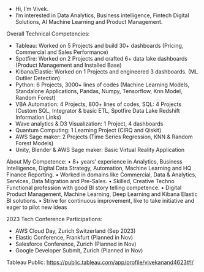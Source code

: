 - Hi, I’m Vivek.
- I’m interested in Data Analytics, Business intelligence, Fintech Digital Solutions, AI Machine Learning and Product Management. 

Overall Technical Competencies:
-	Tableau: Worked on 5 Projects and build 30+ dashboards (Pricing, Commercial and Sales Performance)
- Spotfire: Worked on 2 Projects and crafted 6+ data lake dashboards (Product Management and Installed Base)
- Kibana/Elastic: Worked on 1 Projects and engineered 3 dashboards. (ML Outlier Detection)
-	Python: 6 Projects, 3000+ lines of codes (Machine Learning Models, Standalone Applications, Pandas, Numpy, Tensorflow, Knn Model, Random Forest)
-	VBA Automation: 4 Projects, 800+ lines of codes, SQL: 4 Projects (Custom SQL, Integrator & basic ETL, Spotfire Data Lake Redshift Information Links) 
-	Wave analytics & D3 Visualization: 1 Project, 4 dashboards
-	Quantum Computing: 1 Learning Project (CIRQ and Qiskit)
-	AWS Sage maker: 2 Projects (Time Series Regression, KNN & Random Forest Models)
-	Unity, Blender & AWS Sage maker: Basic Virtual Reality Application 

About My Competence: 
• 8+ years’ experience in Analytics, Business Intelligence, Digital Data Strategy, Automation, Machine Learning 
and HQ Finance Reporting. 
• Worked in domains like Commercial, Data & Analytics, Services, Data Migration and Pre-Sales.
• Skilled, Creative Techno Functional profession with good BI story telling competence.
• Digital Product Management, Machine Learning, Deep Learning and Kibana Elastic BI solutions.
• Strive for continuous improvement, like to take initiative and eager to pilot new ideas

2023 Tech Conference Participations:
- AWS Cloud Day, Zurich Switzerland (Sep 2023)
- Elastic Conference, Frankfurt (Planned in Nov)
- Salesforce Conference, Zurich (Planned in Nov)
- Google Developer Submit, Zurich (Planned in Nov)

Tableau Public: https://public.tableau.com/app/profile/vivekanand4623#!/


<!---
vivekanandpkr/vivekanandpkr is a ✨ special ✨ repository because its `README.md` (this file) appears on your GitHub profile.
You can click the Preview link to take a look at your changes.
--->
